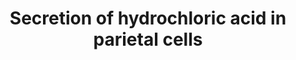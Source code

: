 ---
annotations:
- type: Pathway Ontology
  value: acid-base homeostasis pathway
- type: Cell Type Ontology
  value: parietal cell
authors:
- Andra
- MaintBot
- Mkutmon
- Lindarieswijk
- Eweitz
description: Gastric parietal cells are stomach epithelial cells. They secrete gastric
  acid and intrinsic factor. This pathway is primarily based on https://en.wikipedia.org/wiki/Parietal_cell
last-edited: 2021-05-22
organisms:
- Homo sapiens
redirect_from:
- /index.php/Pathway:WP2597
- /instance/WP2597
schema-jsonld:
- '@context': https://schema.org/
  '@id': https://wikipathways.github.io/pathways/WP2597.html
  '@type': Dataset
  creator:
    '@type': Organization
    name: WikiPathways
  description: Gastric parietal cells are stomach epithelial cells. They secrete gastric
    acid and intrinsic factor. This pathway is primarily based on https://en.wikipedia.org/wiki/Parietal_cell
  keywords:
  - Water
  - ATP4A
  - Carbon dioxide
  - Bicarbonate ion
  - CCKBR
  - Hydrogen
  - Gastrin
  - Potassium
  - HRH2
  - Zinc
  - CHRM1
  - Acetylcholine
  - Histamine
  - Chloride ion
  license: CC0
  name: Secretion of hydrochloric acid in parietal cells
seo: CreativeWork
title: Secretion of hydrochloric acid in parietal cells
wpid: WP2597
---